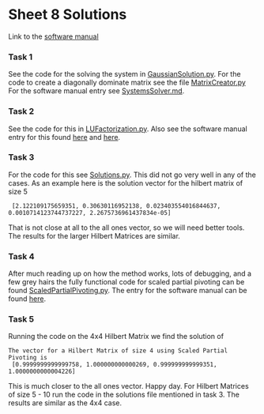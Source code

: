 # Sheet 8 Solutions

Link to the [software manual](../../SoftWare_Manual/Table_of/Contents.md)

### Task 1
See the code for the solving the system in [GaussianSolution.py](GaussianSolution.py). For the code to create a diagonally dominate matrix see the file [MatrixCreator.py](../../lib/MatrixCreator.py) For the software manual entry see [SystemsSolver.md](../../SoftWare_Manual/SystemsSolver.md). 

### Task 2
See the code for this in [LUFactorization.py](LUFactorization.py). Also see the software manual entry for this found [here](../../SoftWare_Manual/LUFactorization.md) and [here](../../SoftWare_Manual/LUFactorization.md).

### Task 3
For the code for this see [Solutions.py](Solutions.py). This did not go very well in any of the cases. As an example here is the solution vector for the hilbert matrix of size 5
```
 [2.122109175659351, 0.30630116952138, 0.023403554016844637, 0.0010714123744737227, 2.2675736961437834e-05]
```
That is not close at all to the all ones vector, so we will need better tools. The results for the larger Hilbert Matrices are similar.

### Task 4
After much reading up on how the method works, lots of debugging, and a few grey hairs the fully functional code for scaled partial pivoting can be found [ScaledPartialPivoting.py](ScaledPartialPivoting.py). The entry for the software manual can be found [here](../../SoftWare_Manual/LUFactorization.md). 


### Task 5
Running the code on the 4x4 Hilbert Matrix we find the solution of

```
The vector for a Hilbert Matrix of size 4 using Scaled Partial Pivoting is 
 [0.9999999999999758, 1.000000000000269, 0.999999999999351, 1.0000000000004226]
```
This is much closer to the all ones vector. Happy day. For Hilbert Matrices of size 5 - 10 run the code in the solutions file mentioned in task 3. The results are similar as the 4x4 case.


